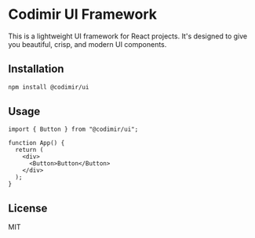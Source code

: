 # Codimir UI Framework

This is a lightweight UI framework for React projects. It's designed to give you beautiful, crisp, and modern UI components.

## Installation

```bash
npm install @codimir/ui
```

## Usage

```tsx
import { Button } from "@codimir/ui";

function App() {
  return (
    <div>
      <Button>Button</Button>
    </div>
  );
}
```

## License

MIT
